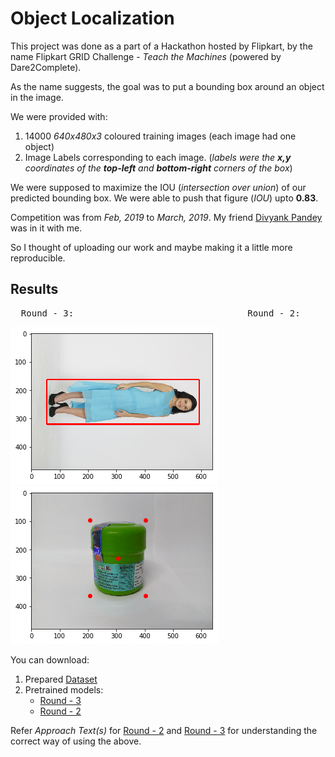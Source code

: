 # Object Localization

This project was done as a part of a Hackathon hosted by Flipkart, by the name Flipkart GRID Challenge - _Teach the Machines_ (powered by Dare2Complete).

As the name suggests, the goal was to put a bounding box around an object in the image.

We were provided with:

1. 14000 _640x480x3_ coloured training images (each image had one object)
2. Image Labels corresponding to each image. (_labels were the __x,y__ coordinates of the __top-left__ and __bottom-right__ corners of the box_)

We were supposed to maximize the IOU (_intersection over union_) of our predicted bounding box. We were able to push that figure (_IOU_) upto __0.83__.

Competition was from _Feb, 2019_ to _March, 2019_. My friend [Divyank Pandey](https://github.com/pandeydivyank) was in it with me.

So I thought of uploading our work and maybe making it a little more reproducible.

## Results

<pre>  Round - 3:                                 Round - 2:</pre>

![Round-3](https://github.com/DOLARIK/single_object_localization/blob/master/submissions/submit_source_round_3/output_38_1.png) ![Round-2](https://github.com/DOLARIK/single_object_localization/blob/master/submissions/submit_source_round_2/output_40_0.png)

You can download:

1. Prepared [Dataset](https://drive.google.com/open?id=1RVoKzP6IeulTmuLRg6cgsoVEr3RcJAe-)
2. Pretrained models:
    - [Round - 3](https://drive.google.com/file/d/1WlQhOJZz4EEMkm8B6Y83trPUUEfya83C/view?usp=sharing)
    - [Round - 2](https://drive.google.com/open?id=1Ed81aWjZ_tH_CdjbC7j2RddalnuWYpmh)

Refer _Approach Text(s)_ for [Round - 2](https://github.com/DOLARIK/single_object_localization/blob/master/submissions/submit_source_round_2/Approach_Text.pdf) and [Round - 3](https://github.com/DOLARIK/single_object_localization/blob/master/submissions/submit_source_round_3/Approach_Text.pdf) for understanding the correct way of using the above.
